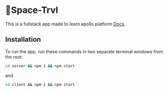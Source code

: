 # 🚀Space-Trvl

This is a fullstack app made to learn apollo platform [Docs](http://apollographql.com/docs/tutorial/introduction.html).

## Installation

To run the app, run these commands in two separate terminal windows from the root:

```bash
cd server && npm i && npm start
```

and

```bash
cd client && npm i && npm start
```
